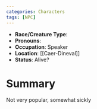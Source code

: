 ```yaml
---
categories: Characters
tags: [NPC]
---
```

- **Race/Creature Type**: 
- **Pronouns**:  
- **Occupation**: Speaker
- **Location**: [[Caer-Dineval]]
- **Status**: Alive?

# Summary
Not very popular, somewhat sickly